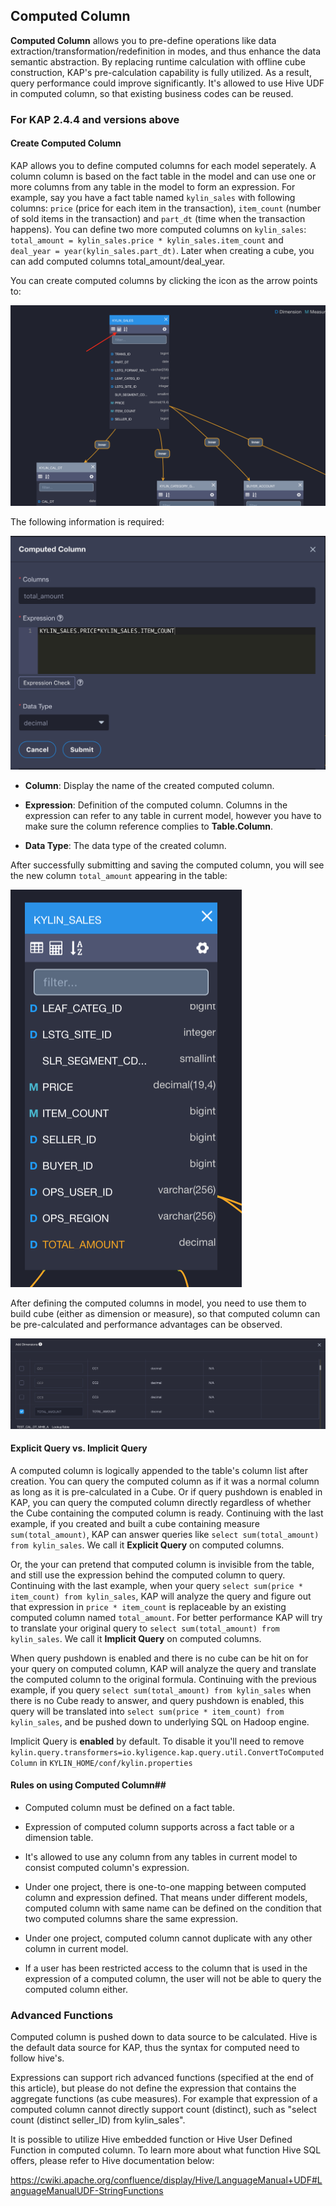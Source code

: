 ## Computed Column

**Computed Column** allows you to pre-define operations like data extraction/transformation/redefinition in modes, and thus enhance the data semantic abstraction. By replacing runtime calculation with offline cube construction, KAP's pre-calculation capability is fully utilized. As a result, query performance could improve significantly. It's allowed to use Hive UDF in computed column, so that existing business codes can be reused.

### For KAP 2.4.4 and versions above

#### Create Computed Column

KAP allows you to define computed columns for each model seperately. A column column is based on the fact table in the model and can use one or more columns from any table in the model to form an expression. For example, say you have a fact table named `kylin_sales` with following columns: `price` (price for each item in the transaction), `item_count` (number of sold items in the transaction) and `part_dt` (time when the transaction happens). You can define two more computed columns on `kylin_sales`: `total_amount = kylin_sales.price * kylin_sales.item_count` and `deal_year = year(kylin_sales.part_dt)`. Later when creating a cube, you can add computed columns total_amount/deal_year.

You can create computed columns by clicking the icon as the arrow points to:

![](images/computed_column_en.1.png)

The following information is required:

![](images/computed_column_en.2.kap244.png)

+ **Column**: Display the name of the created computed column.

+ **Expression**: Definition of the computed column. Columns in the expression can refer to any table in current model, however you have to make sure the column reference complies to **Table.Column**.

+ **Data Type**: The data type of the created column.

After successfully submitting and saving the computed column, you will see the new column `total_amount` appearing in the table:

![](images/computed_column_en.4.png)

After defining the computed columns in model, you need to use them to build cube (either as dimension or measure), so that computed column can be pre-calculated and performance advantages can be observed.

![](images/computed_column_en.3.png)

#### Explicit Query vs. Implicit Query

A computed column is logically appended to the table's column list after creation. You can query the computed column as if it was a normal column as long as it is pre-calculated in a Cube. Or if query pushdown is enabled in KAP, you can query the computed column directly regardless of whether the Cube containing the computed column is ready. Continuing with the last example, if you created and built a cube containing measure `sum(total_amount)`, KAP can answer queries like `select sum(total_amount) from kylin_sales`. We call it **Explicit Query** on computed columns. 

Or, the your can pretend that computed column is invisible from the table, and still use the expression behind the computed column to query. Continuing with the last example, when your query `select sum(price * item_count) from kylin_sales`, KAP will analyze the query and figure out that expression in `price * item_count` is replaceable by an existing computed column named `total_amount`. For better performance KAP will try to translate your original query to `select sum(total_amount) from kylin_sales`. We call it **Implicit Query** on computed columns.

When query pushdown is enabled and there is no cube can be hit on for your query on computed column, KAP will analyze the query and translate the computed column to the original formula. Continuing with the previous example, if you query `select sum(total_amount) from kylin_sales` when there is no Cube ready to answer, and query pushdown is enabled, this query will be translated into `select sum(price * item_count) from kylin_sales`, and be pushed down to underlying SQL on Hadoop engine. 

Implicit Query is **enabled** by default. To disable it you'll need to remove `kylin.query.transformers=io.kyligence.kap.query.util.ConvertToComputedColumn` in `KYLIN_HOME/conf/kylin.properties`

#### Rules on using Computed Column##

- Computed column must be defined on a fact table.

- Expression of computed column supports across a fact table or a dimension table.

- It's allowed to use any column from any tables in current model to consist computed column's expression.

- Under one project, there is one-to-one mapping between computed column and expression defined. That means under different models, computed column with same name can be defined on the condition that two computed columns share the same expression. 

- Under one project, computed column cannot duplicate with any other column in current model.

- If a user has been restricted access to the column that is used in the expression of a computed column, the user will not be able to query the computed column either. 

### Advanced Functions

Computed column is pushed down to data source to be calculated. Hive is the default data source for KAP, thus the syntax for computed need to follow hive's. 

Expressions can support rich advanced functions (specified at the end of this article), but please do not define the expression that contains the aggregate functions (as cube measures). For example that expression of a computed column cannot directly support count (distinct), such as "select count (distinct seller_ID) from kylin_sales".

It is possible to utilize Hive embedded function or Hive User Defined Function in computed column. To learn more about what function Hive SQL offers, please refer to Hive documentation below:

https://cwiki.apache.org/confluence/display/Hive/LanguageManual+UDF#LanguageManualUDF-StringFunctions

